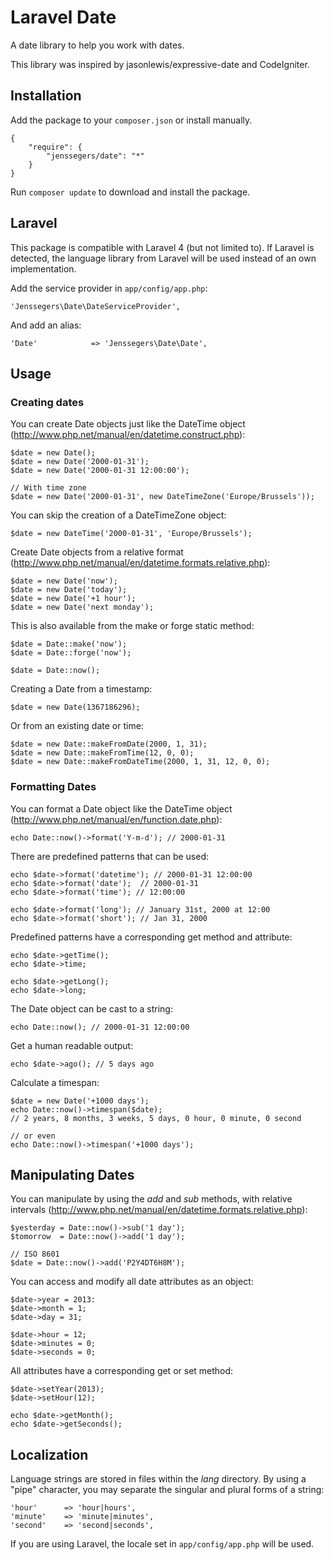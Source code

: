 Laravel Date
============

A date library to help you work with dates.

This library was inspired by jasonlewis/expressive-date and CodeIgniter.

Installation
------------

Add the package to your `composer.json` or install manually.

    {
        "require": {
            "jenssegers/date": "*"
        }
    }


Run `composer update` to download and install the package.

Laravel
-------

This package is compatible with Laravel 4 (but not limited to). If Laravel is detected, the language library from Laravel will be used instead of an own implementation.

Add the service provider in `app/config/app.php`:

    'Jenssegers\Date\DateServiceProvider',

And add an alias:

    'Date'            => 'Jenssegers\Date\Date',

Usage
-----

### Creating dates

You can create Date objects just like the DateTime object (http://www.php.net/manual/en/datetime.construct.php):

    $date = new Date();
    $date = new Date('2000-01-31');
    $date = new Date('2000-01-31 12:00:00');

    // With time zone
    $date = new Date('2000-01-31', new DateTimeZone('Europe/Brussels'));

You can skip the creation of a DateTimeZone object:

    $date = new DateTime('2000-01-31', 'Europe/Brussels');

Create Date objects from a relative format (http://www.php.net/manual/en/datetime.formats.relative.php):

    $date = new Date('now');
    $date = new Date('today');
    $date = new Date('+1 hour');
    $date = new Date('next monday');

This is also available from the make or forge static method:

    $date = Date::make('now');
    $date = Date::forge('now');

    $date = Date::now();

Creating a Date from a timestamp:

    $date = new Date(1367186296);

Or from an existing date or time:

    $date = new Date::makeFromDate(2000, 1, 31);
    $date = new Date::makeFromTime(12, 0, 0);
    $date = new Date::makeFromDateTime(2000, 1, 31, 12, 0, 0);

### Formatting Dates

You can format a Date object like the DateTime object (http://www.php.net/manual/en/function.date.php):

    echo Date::now()->format('Y-m-d'); // 2000-01-31

There are predefined patterns that can be used:

    echo $date->format('datetime'); // 2000-01-31 12:00:00
    echo $date->format('date');  // 2000-01-31
    echo $date->format('time'); // 12:00:00

    echo $date->format('long'); // January 31st, 2000 at 12:00
    echo $date->format('short'); // Jan 31, 2000

Predefined patterns have a corresponding get method and attribute:

    echo $date->getTime();
    echo $date->time;

    echo $date->getLong();
    echo $date->long;

The Date object can be cast to a string:

    echo Date::now(); // 2000-01-31 12:00:00

Get a human readable output:

    echo $date->ago(); // 5 days ago

Calculate a timespan:

    $date = new Date('+1000 days');
    echo Date::now()->timespan($date);
    // 2 years, 8 months, 3 weeks, 5 days, 0 hour, 0 minute, 0 second

    // or even
    echo Date::now()->timespan('+1000 days');

Manipulating Dates
------------------

You can manipulate by using the *add* and *sub* methods, with relative intervals (http://www.php.net/manual/en/datetime.formats.relative.php):

    $yesterday = Date::now()->sub('1 day');
    $tomorrow  = Date::now()->add('1 day');

    // ISO 8601
    $date = Date::now()->add('P2Y4DT6H8M');

You can access and modify all date attributes as an object:

    $date->year = 2013:
    $date->month = 1;
    $date->day = 31;

    $date->hour = 12;
    $date->minutes = 0;
    $date->seconds = 0;

All attributes have a corresponding get or set method:

    $date->setYear(2013);
    $date->setHour(12);

    echo $date->getMonth();
    echo $date->getSeconds();

Localization
------------

Language strings are stored in files within the *lang* directory. By using a "pipe" character, you may separate the singular and plural forms of a string:

    'hour'      => 'hour|hours',
    'minute'    => 'minute|minutes',
    'second'    => 'second|seconds',

If you are using Laravel, the locale set in `app/config/app.php` will be used.